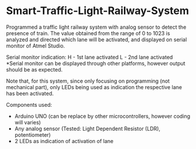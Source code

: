 # Smart-Traffic-Light-Railway-System
Programmed a traffic light railway system with analog sensor to detect the presence of train. The value obtained from the range of 0 to 1023 is analyzed and directed which lane will be activated, and displayed on serial monitor of Atmel Studio.

Serial monitor indication:
H - 1st lane activated
L - 2nd lane activated
*Serial monitor can be displayed through other platforms, however output should be as expected.

Note that, for this system, since only focusing on programming (not mechanical part), only LEDs being used as indication the respective lane has been activated.

Components used:
- Arduino UNO (can be replace by other microcontrollers, however coding will varies)
- Any analog sensor (Tested: Light Dependent Resistor (LDR), potentiometer)
- 2 LEDs as indication of activation of lane
